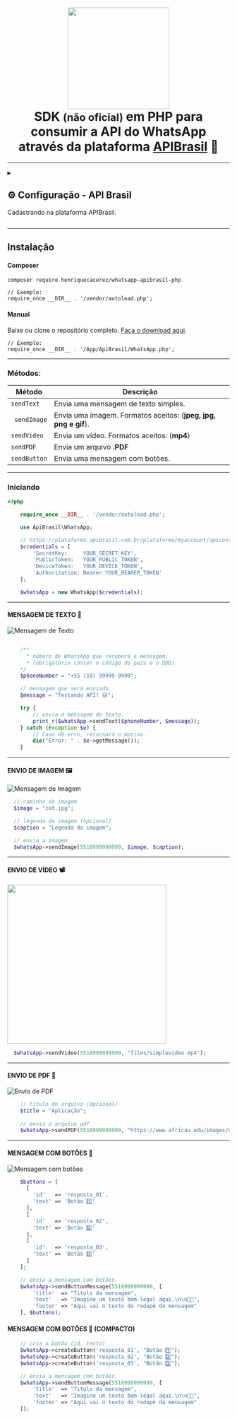 <div align="center">
  <h1>
    <img width="230px" src="https://plataforma.apibrasil.com.br/frontend/img/logo.png" />
    <br>SDK <small>(não oficial)</small> em PHP para consumir a API do WhatsApp através da plataforma <a href="https://apibrasil.com.br">APIBrasil</a> 🐘
  </h1>
</div>

***
<!-- CONFIGURAÇÃO - API Brasil -->
<details>
  <summary><h2>⚙️ Configuração - API Brasil</h2>
  <p>Cadastrando na plataforma APIBrasil.</p>
  </summary>
  <ol><br>
    <li>
      <b>Criando uma conta.</b>
      <p>Acesse <a href="https://plataforma.apibrasil.com.br/auth/register">https://plataforma.apibrasil.com.br/auth/register</a> para criar uma conta na plataforma.</p>
      <ul>
        <p align="center">
          <img src="https://i.ibb.co/XCjRs8p/Screenshot-2023-03-05-at-08-15-23-Criar-minha-conta-APIBrasil-Sites-e-Softwares-LTDA.png">
        </p>
      </ul>
    </li>
    <li>
      <b>Preenchendo os dados da conta.</b>
      <p>Após ter criado a conta, vá até a página <b color="#6a73ff">"Meu plano"</b> e selecione um plano que melhor atende as suas necessidades.</b></p>
        <p align="center">
          <img src="https://i.ibb.co/v107cG6/meu-plano.png">
          <img width="200px" src="https://i.ibb.co/Wt9mygv/cadastro-incompleto.png">
        </p>
        <p>Provavelmente você encontrará um aviso para completar o seu cadastro. Clique sobre o aviso e informe todos os dados necessários</p>
        <p align="center">
          <img src="https://i.ibb.co/VqJwR4M/cadastro-incompleto2.png">
          <!-- https://i.ibb.co/Wt9mygv/cadastro-incompleto.png -->
        </p>
      </ul>
    </li>
    <li>
      <b>Credenciais da API WhatsApp</b>
      <p>Após ter preenchido os dados da sua conta e ter selecionado o plano desejado. Vá até a página <b>"Minhas API's"</b>.</p>
        <p align="center">
          <img src="https://i.ibb.co/PQ9bRWF/minhas-apis.png">
        </p>
        <p>Procure por <b>"API WhatsApp"</b> e clique na chavinha "🔑" para visualizar as suas credenciais.</p>
        <p align="center">
          <img src="https://i.ibb.co/s638zxB/api-whatsapp-1.png">
        </p>
        <p>Nesta página, você encontrará o seu <b>BEARER TOKEN</b> e a sua <b>SECRET KEY</b>.</p>
        <p align="center">
          <img src="https://i.ibb.co/9gk95XT/credenciais-1.png">
        </p>
    </li>
    <li>
      <b>Configurando o dispositivo.</b>
      <p>Clique em <b>"( 0 ) Dispositivos"</b> e clique no botão <b>"+ Adicionar"</b>.</p>
        <p align="center">
          <img src="https://i.ibb.co/0KJfHh8/dispositivos-1.png">
        </p>
        <p>Nesta seção, você encontrará o seu <b>DEVICE TOKEN</b>. Informe todos os dados necessários e clique em <b>"Salvar"</b>.</p>
        <p align="center">
          <img src="https://i.ibb.co/XLtsBbS/device-token.png">
        </p>
        <p><b>Observação:</b> em <b>"IP PERMITIDO"</b>, você deve informar o IP do seu servidor no qual rodará a sua aplicação. Você também pode informar o IP de sua máquina para rodar em ambiente local, <b>Xampp</b> ou <b>WampServer</b>, por exemplo.</p>
    </li>
    <li>
      <b>Public Token & Conectando o seu número de WhatsApp.</b>
      <p>Após ter configurado o dispositivo, você pode encontra-lo na tabela da página <b>"Dispositivos"</b>.</p>
      <p>Você encontrará também o seu <b>"PUBLIC TOKEN"</b>.<br>Para vincular o seu WhatsApp, clique no icone de <b>"QR Code"</b>.</p>
        <p align="center">
          <img src="https://i.ibb.co/3YXmr09/public-token.png">
        </p>
        <p>Aguarde a resposta da API. (isso pode levar alguns segundos ou até minutos).</p>
        <p>Assim que o carregamento for concluído, um QR Code, ficará disponível para você, escaneie o código para conectar ao WhatsApp.</p>
        <p align="center">
          <img src="https://i.ibb.co/DpLttRd/qrcode.png">
        </p>
    </li>
     <li>
      <b>Conectado! ✅🚀</b>
      <p>Se tudo ocorrer bem, um aviso "connected" será mostrado em "status".</p>
        <p align="center">
          <img src="https://i.ibb.co/VVhYQ92/connected.png">
        </p>
      <p>Agora é só pegar todas as credenciais que você anotou durante todo o processo de configuração <br><br>(<b>SecretKey</b>, <b>PublicToken</b>, <b>DeviceToken</b> e <b>Bearer Token</b>)<br><br> e começar a integração.</p>
    </li>
  </ol>
</details>

***

## Instalação

#### Composer

```
composer require henriquecacerez/whatsapp-apibrasil-php
```

```
// Exemplo:
require_once __DIR__ . '/vendor/autoload.php';
```

#### Manual

Baixe ou clone o repositório completo. [Faça o download aqui](https://github.com/henriquecacerez/whatsapp-apibrasil-php/archive/master.zip).

```
// Exemplo:
require_once __DIR__ . '/App/ApiBrasil/WhatsApp.php';
```

***

### Métodos:

| Método      | Descrição                                                                                                                                                                                                            |
| -------------- | -------------------------------------------------------------------------------------------------------------------------------------------------------------------------------------------------------------------- |
| ```sendText```          | Envia uma mensagem de texto simples. |
| ``` sendImage```        | Envia uma imagem. Formatos aceitos: (<b>jpeg, jpg, png e gif</b>). |
| ```sendVideo```         | Envia um vídeo. Formatos aceitos: (<b>mp4</b>)  |
| ```sendPDF```           | Envia um arquivo <b>.PDF</b>   |
| ```sendButton```        | Envia uma mensagem com botões. |


***
### Iniciando
```php
<?php

    require_once __DIR__ . '/vendor/autoload.php';

    use ApiBrasil\WhatsApp;

    // https://plataforma.apibrasil.com.br/plataforma/myaccount/apicontrol
    $credentials = [ 
        'SecretKey:     YOUR_SECRET_KEY',
        'PublicToken:   YOUR_PUBLIC_TOKEN',
        'DeviceToken:   YOUR_DEVICE_TOKEN',
        'Authorization: Bearer YOUR_BEARER_TOKEN'
    ];

    $whatsApp = new WhatsApp($credentials);
```
---------

#### MENSAGEM DE TEXTO 💬

![Mensagem de Texto](https://i.ibb.co/X22PzPP/Whats-App-Image-2023-02-16-at-15-24-54.jpg)
 
```php

    /**
      * número de WhatsApp que receberá a mensagem.
      * (obrigatório conter o código do país e o DDD).
    */
    $phoneNumber = "+55 (18) 99999-9999";

    // mensagem que será enviada.
    $message = "Testando API! 😃"; 

    try {
        // envia a mensagem de texto.
        print_r($whatsApp->sendText($phoneNumber, $message));
    } catch (Exception $e) {
        // Caso dê erro, retornará o motivo.
        die("Error: " . $e->getMessage());
    }
```
---------

#### ENVIO DE IMAGEM 🖼️

![Mensagem de Imagem](https://i.ibb.co/ykzxCk8/Whats-App-Image-2023-02-16-at-15-32-32.jpg)

```php
  // caminho da imagem
  $image = "cat.jpg";

  // legenda da imagem (opcional)
  $caption = "Legenda da imagem";

  // envia a imagem
  $whatsApp->sendImage(5518999999999, $image, $caption);
```

---------
#### ENVIO DE VÍDEO 📽️

<img src="https://i.ibb.co/KLj6VY9/example-Video.jpg" width="360">

```php
  $whatsApp->sendVideo(5518999999999, "files/simplevideo.mp4");
```

---------
#### ENVIO DE PDF 📁
 
![Envio de PDF](https://i.ibb.co/98gnNGG/Whats-App-Image-2023-02-16-at-17-53-23.jpg)

```php
    // titulo do arquivo (opcional)
    $title = "Aplicação";
    
    // envia o arquivo pdf
    $whatsApp->sendPDF(5518999999999, "https://www.africau.edu/images/default/sample.pdf", $title);
```
---------

#### MENSAGEM COM BOTÕES 🔢

![Mensagem com botões](https://i.ibb.co/72yN4ww/Whats-App-Image-2023-02-16-at-18-12-47.jpg)

```php
    $buttons = [
      [
        'id'   => 'resposta_01',
        'text' => 'Botão 1️⃣'
      ], 
      [
        'id'   => 'resposta_02',
        'text' => 'Botão 2️⃣'
      ],
      [
        'id'   => 'resposta_03',
        'text' => 'Botão 3️⃣'
      ]
    ];

    // envia a mensagem com botões.
    $whatsApp->sendButtonMessage(5518999999999, [
        'title'  => "Titulo da mensagem",
        'text'   => "Imagine um texto bem legal aqui.\n\n👋😁",
        'footer' => "Aqui vai o texto do rodapé da mensagem"
    ], $buttons);

```
#### MENSAGEM COM BOTÕES 🔢 (COMPACTO)
```php
    // cria o botão (id, texto)
    $whatsApp->createButton('resposta_01', "Botão 1️⃣");
    $whatsApp->createButton('resposta_02', "Botão 2️⃣");
    $whatsApp->createButton('resposta_03', "Botão 3️⃣");

    // envia a mensagem com botões.
    $whatsApp->sendButtonMessage(5518999999999, [
        'title'  => "Titulo da mensagem",
        'text'   => "Imagine um texto bem legal aqui.\n\n👋😁",
        'footer' => "Aqui vai o texto do rodapé da mensagem"
    ]);
```